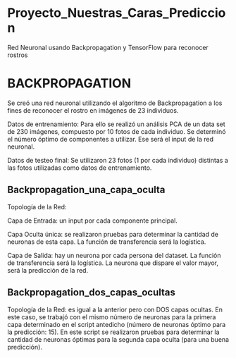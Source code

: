 # Proyecto_Nuestras_Caras_Prediccion
Red Neuronal usando Backpropagation y TensorFlow para reconocer rostros

# BACKPROPAGATION

Se creó una red neuronal utilizando el algoritmo de Backpropagation a los fines de reconocer el rostro en imágenes de 23 individuos.

Datos de entrenamiento:
Para ello se realizó un análisis PCA de un data set de 230 imágenes, compuesto por 10 fotos de cada individuo. Se determinó el número óptimo de componentes a utilizar. Ese será el input de la red neuronal.

Datos de testeo final:
Se utilizaron 23 fotos (1 por cada individuo) distintas a las fotos utilizadas como datos de entrenamiento. 

## Backpropagation_una_capa_oculta
Topología de la Red:

Capa de Entrada: un input por cada componente principal.

Capa Oculta única: se realizaron pruebas para determinar la cantidad de neuronas de esta capa. La función de transferencia será la logística.

Capa de Salida: hay un neurona por cada persona del dataset. La función de transferencia será la logística. La neurona que dispare el valor mayor, será la predicción de la red.

## Backpropagation_dos_capas_ocultas
Topología de la Red: es igual a la anterior pero con DOS capas ocultas.
En este caso, se trabajó con el mismo número de neuronas para la primera capa determinado en el script antedicho (número de neuronas óptimo para la predicción: 15).
En este script se realizaron pruebas para determinar la cantidad de neuronas óptimas para la segunda capa oculta (para una buena predicción).

